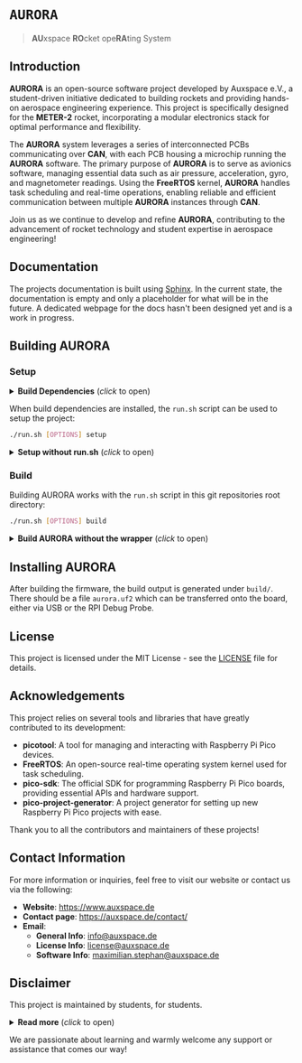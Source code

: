 # `AURORA`

> **AU**xspace **RO**cket ope**RA**ting System

## Introduction

**AURORA** is an open-source software project developed by Auxspace e.V.,
a student-driven initiative dedicated to building rockets and providing
hands-on aerospace engineering experience.
This project is specifically designed for the **METER-2** rocket,
incorporating a modular electronics stack for optimal performance and
flexibility.

The **AURORA** system leverages a series of interconnected PCBs
communicating over **CAN**, with each PCB housing a microchip running
the **AURORA** software.
The primary purpose of **AURORA** is to serve as avionics software,
managing essential data such as air pressure, acceleration, gyro, and
magnetometer readings.
Using the **FreeRTOS** kernel, **AURORA** handles task
scheduling and real-time operations, enabling reliable and efficient
communication between multiple **AURORA** instances through
**CAN**.

Join us as we continue to develop and refine **AURORA**,
contributing to the advancement of rocket technology and student
expertise in aerospace engineering!

## Documentation

The projects documentation is built using
[Sphinx](https://www.sphinx-doc.org/en/master/).
In the current state, the documentation is empty and only a placeholder for
what will be in the future.
A dedicated webpage for the docs hasn't been designed yet and is a work in
progress.

## Building AURORA

### Setup

<details> <summary> <b>Build Dependencies</b> (<i>click</i> to open) </summary>
The only build dependency of <b>AURORA</b> is
<a href="https://docs.docker.com/engine/install/"><b>Docker</b></a>.
We use Docker for dependency management and build-flow automation.
The `run.sh` script uses docker to build and test the project and the
documentation.
</details>

When build dependencies are installed, the `run.sh` script can be used to
setup the project:

```bash
./run.sh [OPTIONS] setup
```

<details> <summary> <b>Setup without run.sh</b> (<i>click</i> to open) </summary>
Alternatively, setting up is just pulling in the submodules and setting up a python
virtualenv for building the docs:

```bash
# Aurora submodules
git submodule update --init

# Pico SDK submodules
cd src/sdk && git submodule update --init && cd ..

# Documentation requirements
python3 -m venv "docs/.venv"
source docs/.venv/bin/activate
pip install -r "docs/requirements.txt"
deactivate
```
</details>

### Build

Building AURORA works with the `run.sh` script in this git repositories
root directory:

```bash
./run.sh [OPTIONS] build
```

<details> <summary> <b>Build AURORA without the wrapper</b> (<i>click</i> to open) </summary>
The project can also be built by using <b>CMake</b> and <b>Make</b> in
the traditional way.
However, to do this, <b>pico-sdk</b> and <b>picotool</b> need to be
installed.

Once the environment is set up, you will need to add the following
environment variables and make sure they are visible to <b>CMake</b>:

```bash
# env (optional)
export PICO_SDK_PATH="${PATH_TO_PICO_SDK}"
export FREERTOS_KERNEL_PATH="$PATH_TO_SRC_KERNEL"
export PICO_BOARD="pico2_w"

# prepare build
cmake -S . -B build

# build
cmake --build build
```

</details>

## Installing AURORA

After building the firmware, the build output is generated under `build/`.
There should be a file `aurora.uf2` which can be transferred onto the
board, either via USB or the RPI Debug Probe.

## License

This project is licensed under the MIT License - see the
[LICENSE](./LICENSE) file for details.

## Acknowledgements

This project relies on several tools and libraries that have greatly
contributed to its development:

* **picotool**: A tool for managing and interacting with Raspberry Pi Pico
devices.
* **FreeRTOS**: An open-source real-time operating system kernel used for
task scheduling.
* **pico-sdk**: The official SDK for programming Raspberry Pi Pico boards,
providing essential APIs and hardware support.
* **pico-project-generator**: A project generator for setting up new
Raspberry Pi Pico projects with ease.

Thank you to all the contributors and maintainers of these projects!

## Contact Information

For more information or inquiries, feel free to visit our website or
contact us via the following:

* **Website**: https://www.auxspace.de
* **Contact page**: https://auxspace.de/contact/
* **Email**:
    * **General Info**: info@auxspace.de
    * **License Info**: license@auxspace.de
    * **Software Info**: maximilian.stephan@auxspace.de

## Disclaimer

This project is maintained by students, for students.

<details> <summary> <b>Read more</b> (<i>click</i> to open) </summary>

AURORA is designed not to be the most abstract or highly efficient
software, but rather to be easily understandable and enjoyable to
develop.
The <b>Auxspace</b> team has experimented with several different
approaches to <b>AURORA</b>, including using the <b>Zephyr</b> or
<b>Embassy</b> operating systems and bare-metal programming.
Ultimately, the team decided on <b>FreeRTOS</b> as the operating system
kernel and the <b>pico-sdk</b> for its ease of use and well-documented
hardware support.

The primary purpose of this project is for the team to gain a deeper
understanding of low-level programming, real-time operating systems,
and general software development.
</details>

We are passionate about learning and warmly welcome any support or
assistance that comes our way!
